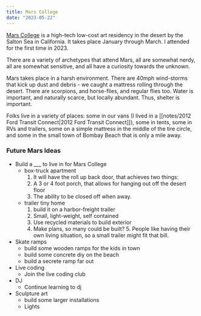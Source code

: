 ```yaml
---
title: Mars College
date: "2023-05-22"
---
```


[Mars College](https://mars.college/) is a high-tech low-cost art residency in the desert by the Salton Sea in California. It takes place January through March. I attended for the first time in 2023.

There are a variety of archetypes that attend Mars, all are somewhat nerdy, all are somewhat sensitive, and all have a curiosity towards the unknown.

Mars takes place in a harsh environment. There are 40mph wind-storms that kick up dust and debris - we caught a mattress rolling through the desert. There are scorpions, and horse-flies, and regular flies too. Water is important, and naturally scarce, but locally abundant. Thus, shelter is important.

Folks live in a variety of places: some in our vans (I lived in a [[notes/2012 Ford Transit Connect|2012 Ford Transit Connect]]), some in tents, some in RVs and trailers, some on a simple mattress in the middle of the tire circle, and some in the small town of Bombay Beach that is only a mile away.


### Future Mars Ideas
- Build a ___ to live in for Mars College
	- box-truck apartment
		1. It will have the roll up back door, that achieves two things:
		2. A 3 or 4 foot porch, that allows for hanging out off the desert floor
		3. The ability to be closed off when away.
	- trailer tiny home
		1. build it on a harbor-freight trailer
		2. Small, light-weight, self contained
		3. Use recycled materials to build exterior
		4. Make plans, so many could be built?
			5. People like having their own living situation, so a small trailer might fit that bill.
- Skate ramps
	- build some wooden ramps for the kids in town
	- build some concrete diy on the beach
	- build a secrete ramp far out
- Live coding
	- Join the live coding club
- DJ
	- Continue learning to dj
- Sculpture art
	- build some larger installations
	- Lights
